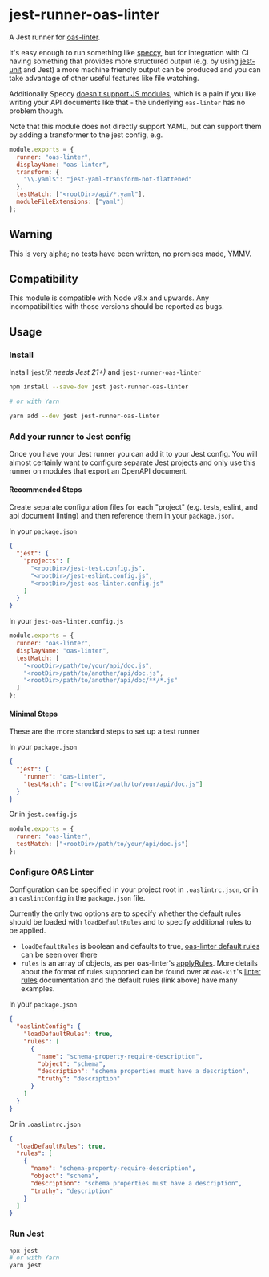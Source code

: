 # jest-runner-oas-linter

A Jest runner for [oas-linter](https://www.npmjs.com/package/oas-linter).

It's easy enough to run something like [speccy](https://www.npmjs.com/package/speccy),
but for integration with CI having something that provides more structured output (e.g.
by using [jest-unit](https://www.npmjs.com/package/jest-junit) and Jest) a more
machine friendly output can be produced and you can take advantage of other useful features
like file watching.

Additionally Speccy [doesn't support JS modules](https://github.com/wework/speccy/pull/344),
which is a pain if you like writing your API documents like that - the underlying `oas-linter`
has no problem though.

Note that this module does not directly support YAML, but can support them by adding
a transformer to the jest config, e.g.

```javascript
module.exports = {
  runner: "oas-linter",
  displayName: "oas-linter",
  transform: {
    "\\.yaml$": "jest-yaml-transform-not-flattened"
  },
  testMatch: ["<rootDir>/api/*.yaml"],
  moduleFileExtensions: ["yaml"]
};
```

## Warning

This is very alpha; no tests have been written, no promises made, YMMV.

## Compatibility

This module is compatible with Node v8.x and upwards. Any incompatibilities with those versions should be reported as bugs.

## Usage

### Install

Install `jest`_(it needs Jest 21+)_ and `jest-runner-oas-linter`

```bash
npm install --save-dev jest jest-runner-oas-linter

# or with Yarn

yarn add --dev jest jest-runner-oas-linter
```

### Add your runner to Jest config

Once you have your Jest runner you can add it to your Jest config. You will almost
certainly want to configure separate Jest [projects](https://jestjs.io/docs/en/configuration#projects-array-string-projectconfig)
and only use this runner on modules that export an OpenAPI document.

#### Recommended Steps

Create separate configuration files for each "project" (e.g. tests, eslint, and
api document linting) and then reference them in your `package.json`.

In your `package.json`

```json
{
  "jest": {
    "projects": [
      "<rootDir>/jest-test.config.js",
      "<rootDir>/jest-eslint.config.js",
      "<rootDir>/jest-oas-linter.config.js"
    ]
  }
}
```

In your `jest-oas-linter.config.js`

```js
module.exports = {
  runner: "oas-linter",
  displayName: "oas-linter",
  testMatch: [
    "<rootDir>/path/to/your/api/doc.js",
    "<rootDir>/path/to/another/api/doc.js",
    "<rootDir>/path/to/another/api/doc/**/*.js"
  ]
};
```

#### Minimal Steps

These are the more standard steps to set up a test runner

In your `package.json`

```json
{
  "jest": {
    "runner": "oas-linter",
    "testMatch": ["<rootDir>/path/to/your/api/doc.js"]
  }
}
```

Or in `jest.config.js`

```js
module.exports = {
  runner: "oas-linter",
  testMatch: ["<rootDir>/path/to/your/api/doc.js"]
};
```

### Configure OAS Linter

Configuration can be specified in your project root in `.oaslintrc.json`, or in an `oaslintConfig` in the `package.json` file.

Currently the only two options are to specify whether the default rules should be loaded with `loadDefaultRules` and to specify additional rules to be applied.

- `loadDefaultRules` is boolean and defaults to true, [oas-linter default rules](https://github.com/Mermade/oas-kit/blob/master/packages/oas-linter/rules.yaml) can be seen over there
- `rules` is an array of objects, as per oas-linter's [applyRules](https://github.com/Mermade/oas-kit/blob/master/packages/oas-linter/index.js#L12). More details about the format of rules supported can be found over at `oas-kit`'s [linter rules](https://mermade.github.io/oas-kit/linter-rules.html) documentation and the default rules (link above) have many examples.

In your `package.json`

```json
{
  "oaslintConfig": {
    "loadDefaultRules": true,
    "rules": [
      {
        "name": "schema-property-require-description",
        "object": "schema",
        "description": "schema properties must have a description",
        "truthy": "description"
      }
    ]
  }
}
```

Or in `.oaslintrc.json`

```json
{
  "loadDefaultRules": true,
  "rules": [
    {
      "name": "schema-property-require-description",
      "object": "schema",
      "description": "schema properties must have a description",
      "truthy": "description"
    }
  ]
}
```

### Run Jest

```bash
npx jest
# or with Yarn
yarn jest
```

